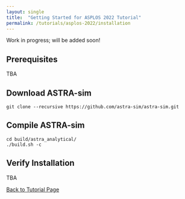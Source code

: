 ```yaml
---
layout: single
title:  "Getting Started for ASPLOS 2022 Tutorial"
permalink: /tutorials/asplos-2022/installation
---
```


Work in progress; will be added soon!

## Prerequisites
TBA

## Download ASTRA-sim
```
git clone --recursive https://github.com/astra-sim/astra-sim.git
```

## Compile ASTRA-sim
```
cd build/astra_analytical/
./build.sh -c
```

## Verify Installation
TBA

<nav class="pagination">
    <a href="/tutorials/asplos-2022" class="pagination--pager">Back to Tutorial Page</a>
</nav>
